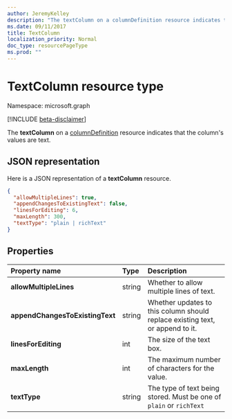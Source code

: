 ```yaml
---
author: JeremyKelley
description: "The textColumn on a columnDefinition resource indicates that the column's values are text."
ms.date: 09/11/2017
title: TextColumn
localization_priority: Normal
doc_type: resourcePageType
ms.prod: ""
---
```

# TextColumn resource type

Namespace: microsoft.graph

[!INCLUDE [beta-disclaimer](../../includes/beta-disclaimer.md)]

The **textColumn** on a [columnDefinition](columndefinition.md) resource indicates that the column's values are text.

## JSON representation

Here is a JSON representation of a **textColumn** resource.
<!-- { "blockType": "resource", "@odata.type": "microsoft.graph.textColumn" } -->

```json
{
  "allowMultipleLines": true,
  "appendChangesToExistingText": false,
  "linesForEditing": 6,
  "maxLength": 300,
  "textType": "plain | richText"
}
```

## Properties

| Property name                   | Type   | Description
|:--------------------------------|:-------|:-----------------------------------------------
| **allowMultipleLines**          | string | Whether to allow multiple lines of text.
| **appendChangesToExistingText** | string | Whether updates to this column should replace existing text, or append to it.
| **linesForEditing**             | int    | The size of the text box.
| **maxLength**                   | int    | The maximum number of characters for the value.
| **textType**                    | string | The type of text being stored. Must be one of `plain` or `richText`

<!--
{
  "type": "#page.annotation",
  "description": "",
  "keywords": "",
  "section": "documentation",
  "tocPath": "Resources/TextColumn",
  "suppressions": []
}
-->
